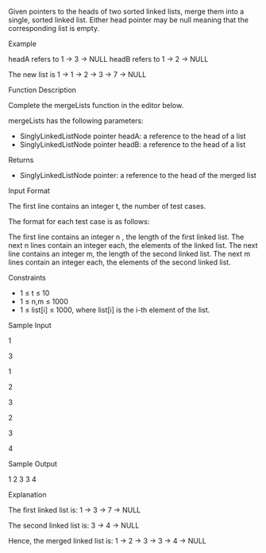 Given pointers to the heads of two sorted linked lists, merge them into a single, sorted linked list. Either head pointer may be null meaning that the corresponding list is empty.

Example

headA refers to 1 -> 3 -> NULL
headB refers to 1 -> 2 -> NULL

The new list is 1 -> 1 -> 2 -> 3 -> 7 -> NULL

Function Description

Complete the mergeLists function in the editor below.

mergeLists has the following parameters:

   - SinglyLinkedListNode pointer headA: a reference to the head of a list
   - SinglyLinkedListNode pointer headB: a reference to the head of a list

Returns

   - SinglyLinkedListNode pointer: a reference to the head of the merged list

Input Format

The first line contains an integer t, the number of test cases.

The format for each test case is as follows:

The first line contains an integer n
, the length of the first linked list.
The next n lines contain an integer each, the elements of the linked list.
The next line contains an integer m, the length of the second linked list.
The next m lines contain an integer each, the elements of the second linked list.

Constraints
 - 1 ≤ t ≤ 10
 - 1 ≤ n,m ≤ 1000
 - 1 ≤ list[i] ≤ 1000, where list[i] is the i-th element of the list.

Sample Input

1

3

1

2

3

2

3

4

Sample Output

1 2 3 3 4 

Explanation

The first linked list is: 1 -> 3 -> 7 -> NULL

The second linked list is:  3 -> 4 -> NULL

Hence, the merged linked list is: 1 -> 2 -> 3 -> 3 -> 4 -> NULL 
